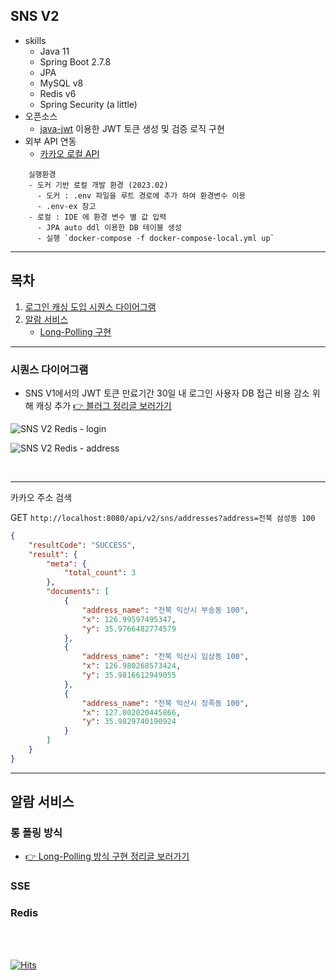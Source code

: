 ## SNS V2

- skills
    - Java 11
    - Spring Boot 2.7.8
    - JPA
    - MySQL v8
    - Redis v6
    - Spring Security (a little)
- 오픈소스
    - [java-jwt](https://github.com/auth0/java-jwt) 이용한 JWT 토큰 생성 및 검증 로직 구현
- 외부 API 연동
    - [카카오 로컬 API](https://developers.kakao.com/docs/latest/ko/local/dev-guide)

```
    실행환경
    - 도커 기반 로컬 개발 환경 (2023.02)
      - 도커 : .env 파일을 루트 경로에 추가 하여 환경변수 이용
      - .env-ex 참고
    - 로컬 : IDE 에 환경 변수 별 값 입력
      - JPA auto ddl 이용한 DB 테이블 생성
      - 실행 `docker-compose -f docker-compose-local.yml up`

```

---

## 목차

1. [로그인 캐싱 도입 시퀀스 다이어그램](#시퀀스-다이어그램)
2. [알람 서비스](#알람-서비스)
    - [Long-Polling 구현](#롱-폴링-방식)

---

### 시퀀스 다이어그램

- SNS V1에서의 JWT 토큰 만료기간 30일 내 로그인 사용자 DB 접근 비용 감소 위해 캐싱
  추가 [👉 블러그 정리글 보러가기](https://velog.io/@sally_devv/JWT-%ED%86%A0%ED%81%B0%EB%A7%8C-%EC%9D%B4%EC%9A%A9%ED%95%B4%EB%B3%B4%EB%A0%A4-%ED%95%9C-%EB%A1%9C%EA%B7%B8%EC%9D%B8)

![SNS V2 Redis - login](https://user-images.githubusercontent.com/96989782/217999145-44583dee-65be-4bdd-82e6-966fc2e6174e.png)

![SNS V2 Redis - address](https://user-images.githubusercontent.com/96989782/217998936-ba851f15-2a68-453e-aaaa-b9befdff5614.png)


<br>

---

카카오 주소 검색

GET `http://localhost:8080/api/v2/sns/addresses?address=전북 삼성동 100`

``` json
{
    "resultCode": "SUCCESS",
    "result": {
        "meta": {
            "total_count": 3
        },
        "documents": [
            {
                "address_name": "전북 익산시 부송동 100",
                "x": 126.99597495347,
                "y": 35.9766482774579
            },
            {
                "address_name": "전북 익산시 임상동 100",
                "x": 126.980268573424,
                "y": 35.9816612949055
            },
            {
                "address_name": "전북 익산시 정족동 100",
                "x": 127.002020445866,
                "y": 35.9829740190924
            }
        ]
    }
}
```

---

## 알람 서비스

### 롱 폴링 방식

- [👉 Long-Polling 방식 구현 정리글 보러가기](https://velog.io/@sally_devv/%EC%95%8C%EB%9E%8C-%EC%84%9C%EB%B9%84%EC%8A%A4-LongPolling%EC%9C%BC%EB%A1%9C-%EA%B5%AC%ED%98%84%ED%95%98%EB%A9%B0)

### SSE

### Redis

<br>
<br>

[![Hits](https://hits.seeyoufarm.com/api/count/incr/badge.svg?url=https%3A%2F%2Fgithub.com%2Fgjbae1212%2Fhit-counter)](https://hits.seeyoufarm.com)                    

